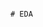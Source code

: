                                                                                                                                         # EDA
